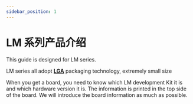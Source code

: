 ```yaml
---
sidebar_position: 1
---
```


# LM 系列产品介绍

This guide is designed for LM series. 

LM series all adopt **[LGA](https://en.wikipedia.org/wiki/Land_grid_array)** packaging technology, extremely small size

When you get a board, you need to know which LM development Kit it is and which hardware version it is. The information is printed in the top side of the board. We will introduce the board information as much as possible.
